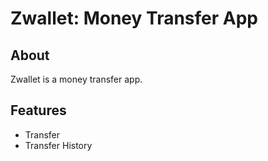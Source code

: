 # Zwallet: Money Transfer App 

## About
Zwallet is a money transfer app.

## Features
- Transfer
- Transfer History